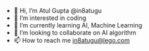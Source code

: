 - 👋 Hi, I’m Atul Gupta @in8atugu
- 👀 I’m interested in coding
- 🌱 I’m currently learning AI, Machine Learning
- 💞️ I’m looking to collaborate on AI algorithm
- 📫 How to reach me in8atugu@lego.com

<!---
in8atugu/in8atugu is a ✨ special ✨ repository because its `README.md` (this file) appears on your GitHub profile.
You can click the Preview link to take a look at your changes.
--->

